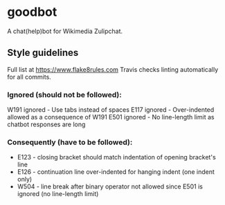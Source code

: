 # goodbot
A chat(help)bot for Wikimedia Zulipchat.

## Style guidelines

Full list at https://www.flake8rules.com
Travis checks linting automatically for all commits.

### Ignored (should not be followed):

W191 ignored - Use tabs instead of spaces
E117 ignored - Over-indented allowed as a consequence of W191
E501 ignored - No line-length limit as chatbot responses are long

### Consequently (have to be followed):

* E123 - closing bracket should match indentation of opening bracket's line
* E126 - continuation line over-indented for hanging indent (one indent only)
* W504 - line break after binary operator not allowed since E501 is ignored (no line-length limit)

